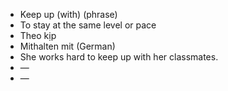 - Keep up (with) (phrase)
- To stay at the same level or pace
- Theo kịp
- Mithalten mit (German)
- She works hard to keep up with her classmates.
- —
- —